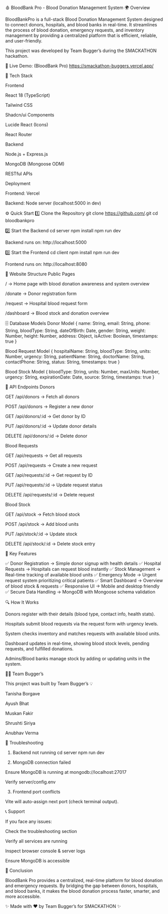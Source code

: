 🩸 BloodBank Pro - Blood Donation Management System
🌍 Overview

BloodBankPro is a full-stack Blood Donation Management System designed to connect donors, hospitals, and blood banks in real-time. It streamlines the process of blood donation, emergency requests, and inventory management by providing a centralized platform that is efficient, reliable, and user-friendly.

This project was developed by Team Bugger’s during the SMACKATHON hackathon.

🔗 Live Demo: (BloodBank Pro) https://smackathon-buggers.vercel.app/

🚀 Tech Stack

Frontend

React 18 (TypeScript)

Tailwind CSS

Shadcn/ui Components

Lucide React (Icons)

React Router

Backend

Node.js + Express.js

MongoDB (Mongoose ODM)

RESTful APIs

Deployment

Frontend: Vercel

Backend: Node server (localhost:5000 in dev)

⚙️ Quick Start
1️⃣ Clone the Repository
git clone https://github.com/<your-repo>.git
cd bloodbankpro

2️⃣ Start the Backend
cd server
npm install
npm run dev


Backend runs on: http://localhost:5000

3️⃣ Start the Frontend
cd client
npm install
npm run dev


Frontend runs on: http://localhost:8080

📱 Website Structure
Public Pages

/ → Home page with blood donation awareness and system overview

/donate → Donor registration form

/request → Hospital blood request form

/dashboard → Blood stock and donation overview

🗄️ Database Models
Donor Model
{
  name: String,
  email: String,
  phone: String,
  bloodType: String,
  dateOfBirth: Date,
  gender: String,
  weight: Number,
  height: Number,
  address: Object,
  isActive: Boolean,
  timestamps: true
}

Blood Request Model
{
  hospitalName: String,
  bloodType: String,
  units: Number,
  urgency: String,
  patientName: String,
  doctorName: String,
  contactPhone: String,
  status: String,
  timestamps: true
}

Blood Stock Model
{
  bloodType: String,
  units: Number,
  maxUnits: Number,
  urgency: String,
  expirationDate: Date,
  source: String,
  timestamps: true
}

🔧 API Endpoints
Donors

GET /api/donors → Fetch all donors

POST /api/donors → Register a new donor

GET /api/donors/:id → Get donor by ID

PUT /api/donors/:id → Update donor details

DELETE /api/donors/:id → Delete donor

Blood Requests

GET /api/requests → Get all requests

POST /api/requests → Create a new request

GET /api/requests/:id → Get request by ID

PUT /api/requests/:id → Update request status

DELETE /api/requests/:id → Delete request

Blood Stock

GET /api/stock → Fetch blood stock

POST /api/stock → Add blood units

PUT /api/stock/:id → Update stock

DELETE /api/stock/:id → Delete stock entry

🎨 Key Features

✅ Donor Registration → Simple donor signup with health details
✅ Hospital Requests → Hospitals can request blood instantly
✅ Stock Management → Real-time tracking of available blood units
✅ Emergency Mode → Urgent request system prioritizing critical patients
✅ Smart Dashboard → Overview of blood stock & requests
✅ Responsive UI → Mobile and desktop friendly
✅ Secure Data Handling → MongoDB with Mongoose schema validation

🔍 How It Works

Donors register with their details (blood type, contact info, health stats).

Hospitals submit blood requests via the request form with urgency levels.

System checks inventory and matches requests with available blood units.

Dashboard updates in real-time, showing blood stock levels, pending requests, and fulfilled donations.

Admins/Blood banks manage stock by adding or updating units in the system.

👨‍💻 Team Bugger’s

This project was built by Team Bugger’s 💡

Tanisha Borgave

Ayush Bhat 

Muskan Fakir 

Shrushti Siriya 

Anubhav Verma 

🐛 Troubleshooting
1. Backend not running
cd server
npm run dev

2. MongoDB connection failed

Ensure MongoDB is running at mongodb://localhost:27017

Verify server/config.env

3. Frontend port conflicts

Vite will auto-assign next port (check terminal output).

📞 Support

If you face any issues:

Check the troubleshooting section

Verify all services are running

Inspect browser console & server logs

Ensure MongoDB is accessible

🎉 Conclusion

BloodBank Pro provides a centralized, real-time platform for blood donation and emergency requests. By bridging the gap between donors, hospitals, and blood banks, it makes the blood donation process faster, smarter, and more accessible.

✨ Made with ❤️ by Team Bugger’s for SMACKATHON ✨

